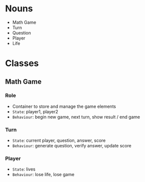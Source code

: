 # Nouns
- Math Game
- Turn
- Question
- Player
- Life

# Classes

## Math Game

### Role
- Container to store and manage the game elements
- `State`: player1, player2
- `Behaviour`: begin new game, next turn, show result / end game

### Turn
- `State`: current player, question, answer, score
- `Behaviour`: generate question, verify answer, update score

### Player
- `State`: lives
- `Behaviour`: lose life, lose game
